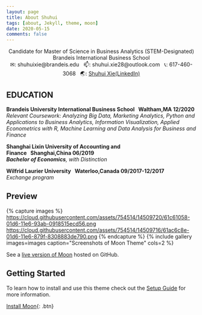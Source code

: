 ```yaml
---
layout: page
title: About Shuhui
tags: [about, Jekyll, theme, moon]
date: 2020-05-15
comments: false
---
```


<center>Candidate for Master of Science in Business Analytics (STEM-Designated)</center>
<center>Brandeis International Business School</center>

<center>✉: shuhuixie@brandeis.edu &nbsp; 📫: shuhui.xie28@outlook.com &nbsp; 📞: 617-460-3068 &nbsp; 🌏: <a href="www.linkedin.com/in/shuhui-xie">Shuhui Xie(LinkedIn)</a></center>

## EDUCATION
<p><b>Brandeis University International Business School&nbsp;&nbsp;&nbsp;Waltham,MA&nbsp;12/2020</b><br>
<i>Relevant Coursework: Analyzing Big Data, Marketing Analytics, Python and Applications to Business Analytics, 
Information Visualization, Applied Econometrics with R, Machine Learning and Data Analysis for Business and Finance</i></p>

<p><b>Shanghai Lixin University of Accounting and Finance&nbsp;&nbsp;&nbsp;Shanghai,China&nbsp;06/2019</b><br>
<i><b>Bachelor of Economics</b>, with Distinction</i></p>

<p><b>Wilfrid Laurier University&nbsp;&nbsp;&nbsp;Waterloo,Canada&nbsp;09/2017-12/2017</b><br>
<i>Exchange program</i></p>


## Preview

{% capture images %}
    https://cloud.githubusercontent.com/assets/754514/14509720/61c61058-01d6-11e6-93ab-0918515ecd56.png
    https://cloud.githubusercontent.com/assets/754514/14509716/61ac6c8e-01d6-11e6-879f-8308883de790.png
{% endcapture %}
{% include gallery images=images caption="Screenshots of Moon Theme" cols=2 %}

See a [live version of Moon](http://taylantatli.github.io/Moon) hosted on GitHub.

## Getting Started

To learn how to install and use this theme check out the [Setup Guide](http://taylantatli.me/Moon/moon-theme/) for more information.
      
[Install Moon](https://github.com/TaylanTatli/Moon){: .btn}
